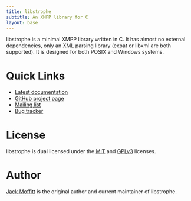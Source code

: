 ```yaml
---
title: libstrophe
subtitle: An XMPP library for C
layout: base
---
```


libstrophe is a minimal XMPP library written in C. It has almost no
external dependencies, only an XML parsing library (expat or libxml
are both supported). It is designed for both POSIX and Windows
systems.

# Quick Links

* [Latest documentation](doc/0.10.0)
* [GitHub project page](https://github.com/strophe/libstrophe)
* [Mailing list](http://groups.google.com/group/libstrophe)
* [Bug tracker](https://github.com/strophe/libstrophe/issues)

# License

libstrophe is dual licensed under the
[MIT](https://github.com/strophe/libstrophe/raw/master/MIT-LICENSE.txt)
and
[GPLv3](https://github.com/strophe/libstrophe/raw/master/GPL-LICENSE.txt)
licenses.

# Author

[Jack Moffitt](http://metajack.im) is the original author and current
maintainer of libstrophe.
